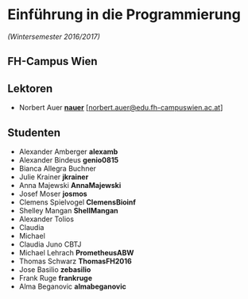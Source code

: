 # Einführung in die Programmierung
*(Wintersemester 2016/2017)*

## FH-Campus Wien

## Lektoren
+ Norbert Auer [**nauer**](https://github.com/nauer) \[norbert.auer@edu.fh-campuswien.ac.at\]

## Studenten
+ Alexander Amberger **alexamb**
+ Alexander Bindeus **genio0815**
+ Bianca Allegra Buchner
+ Julie Krainer **jkrainer**
+ Anna Majewski **AnnaMajewski**
+ Josef Moser **josmos**
+ Clemens Spielvogel **ClemensBioinf**
+ Shelley Mangan **ShellMangan**
+ Alexander Tolios
+ Claudia
+ Michael
+ Claudia Juno CBTJ
+ Michael Lehrach **PrometheusABW**
+ Thomas Schwarz **ThomasFH2016**
+ Jose Basilio **zebasilio**
+ Frank Ruge **frankruge**
+ Alma Beganovic **almabeganovic**

